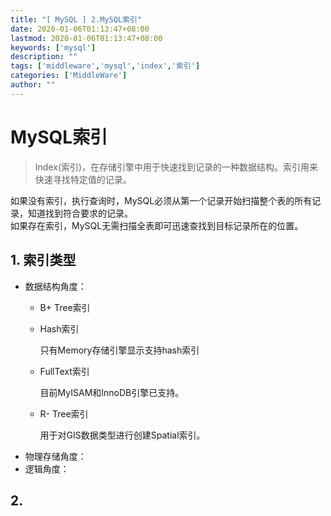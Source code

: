 ```yaml
---
title: "[ MySQL ] 2.MySQL索引"
date: 2020-01-06T01:13:47+08:00
lastmod: 2020-01-06T01:13:47+08:00
keywords: ['mysql']
description: ""
tags: ['middleware','mysql','index','索引']
categories: ['MiddleWare']
author: ""
---
```


# MySQL索引

> Index(索引)，在存储引擎中用于快速找到记录的一种数据结构。索引用来快速寻找特定值的记录。

如果没有索引，执行查询时，MySQL必须从第一个记录开始扫描整个表的所有记录，知道找到符合要求的记录。<br/>
如果存在索引，MySQL无需扫描全表即可迅速查找到目标记录所在的位置。

## 1. 索引类型
+ 数据结构角度：
  + B+ Tree索引
  + Hash索引

    只有Memory存储引擎显示支持hash索引
  + FullText索引

    目前MyISAM和InnoDB引擎已支持。
  + R- Tree索引
    
    用于对GIS数据类型进行创建Spatial索引。
+ 物理存储角度：
+ 逻辑角度：
## 2.